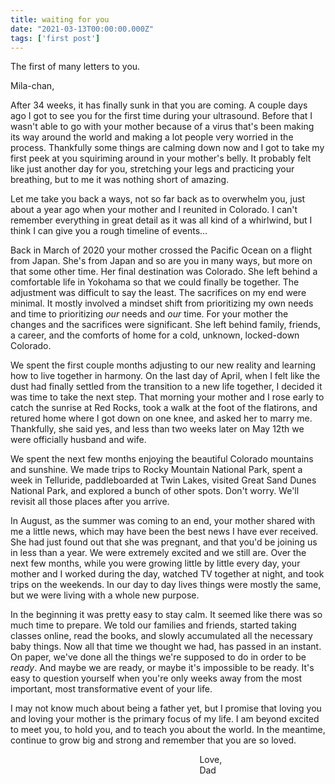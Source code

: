 ```yaml
---
title: waiting for you
date: "2021-03-13T00:00:00.000Z"
tags: ['first post']
---
```


The first of many letters to you.

<!-- more -->
Mila-chan,

After 34 weeks, it has finally sunk in that you are coming. A couple days ago I got to see you for the first time during your ultrasound. Before that I wasn't able to go with your mother because of a virus that's been making its way around the world and making a lot people very worried in the process. Thankfully some things are calming down now and I got to take my first peek at you squiriming around in your mother's belly. It probably felt like just another day for you, stretching your legs and practicing your breathing, but to me it was nothing short of amazing. 

Let me take you back a ways, not so far back as to overwhelm you, just about a year ago when your mother and I reunited in Colorado. I can't remember everything in great detail as it was all kind of a whirlwind, but I think I can give you a rough timeline of 
events...

Back in March of 2020 your mother crossed the Pacific Ocean on a flight from Japan. She's from Japan and so are you in many ways, but more on that some other time. Her final destination was Colorado. She left behind a comfortable life in Yokohama so that we could finally be together. The adjustment was difficult to say the least. The sacrifices on my end were minimal. It mostly involved a mindset shift from prioritizing my own needs and time to prioritizing *our* needs and *our* time. For your mother the changes and the sacrifices were significant. She left behind family, friends, a career, and the comforts of home for a cold, unknown, locked-down Colorado. 

We spent the first couple months adjusting to our new reality and learning how to live together in harmony. On the last day of April, when I felt like the dust had finally settled from the transition to a new life together, I decided it was time to take the next step. That morning your mother and I rose early to catch the sunrise at Red Rocks, took a walk at the foot of the flatirons, and retured home where I got down on one knee, and asked her to marry me. Thankfully, she said yes, and less than two weeks later on May 12th we were officially husband and wife.

We spent the next few months enjoying the beautiful Colorado mountains and sunshine. We made trips to Rocky Mountain National Park, spent a week in Telluride, paddleboarded at Twin Lakes, visited Great Sand Dunes National Park, and explored a bunch of other spots. Don't worry. We'll revisit all those places after you arrive.

In August, as the summer was coming to an end, your mother shared with me a little news, which may have been the best news I have ever received. She had just found out that she was pregnant, and that you'd be joining us in less than a year. We were extremely excited and we still are. Over the next few months, while you were growing little by little every day, your mother and I worked during the day, watched TV together at night, and took trips on the weekends. In our day to day lives things were mostly the same, but we were living with a whole new purpose.

In the beginning it was pretty easy to stay calm. It seemed like there was so much time to prepare. We told our families and friends, started taking classes online, read the books, and slowly accumulated all the necessary baby things. Now all that time we thought we had, has passed in an instant. On paper, we've done all the things we're supposed to do in order to be *ready*. And maybe we are ready, or maybe it's impossible to be ready. It's easy to question yourself when you're only weeks away from the most important, most transformative event of your life.

I may not know much about being a father yet, but I promise that loving you and loving your mother is the primary focus of my life. I am beyond excited to meet you, to hold you, and to teach you about the world. In the meantime, continue to grow big and strong and remember that you are so loved.

<p style="margin-left: 60%; margin-bottom: 0">Love,</p>
<p style="margin-left: 60%; margin-top: 0">Dad</p>


